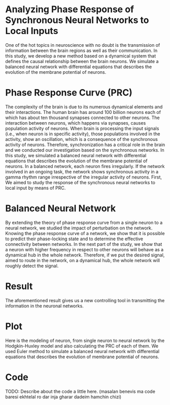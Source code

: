# Analyzing Phase Response of Synchronous Neural Networks to Local Inputs

One of the hot topics in neuroscience with no doubt is the transmission of information between the brain regions as well as their communication. In this study, we develop a new method based on a dynamical system that defines the causal relationship between the brain neurons. We simulate a balanced neural network with differential equations that describes the evolution of the membrane potential of neurons. 

# Phase Response Curve (PRC)
The complexity of the brain is due to its numerous dynamical elements and their interactions. The human brain has around 100 billion neurons each of which has about ten thousand synapses connected to other neurons. The interaction between neurons, which happens via synapses, causes population activity of neurons. When brain is processing the input signals (i.e., when neuron is in specific activity), those populations involved in the activity, show an oscillation, which is a consequence of the synchronous activity of neurons. Therefore, synchronization has a critical role in the brain and we conducted our investigation based on the synchronous networks. In this study, we simulated a balanced neural network with differential equations that describes the evolution of the membrane potential of neurons. In a balanced network, each neuron fires irregularly. If the network involved in an ongoing task, the network shows synchronous activity in a gamma rhythm range irrespective of the irregular activity of neurons. First, We aimed to study the response of the synchronous neural networks to local input by means of PRC. 


# Balanced Neural Network 
By extending the theory of phase response curve from a single neuron to a neural network, we studied the impact of perturbation on the network. Knowing the phase response curve of a network, we show that it is possible to predict their phase-locking state and to determine the effective connectivity between networks. In the next part of the study, we show that a neuron with higher frequency in respect to other neurons will behave as a dynamical hub in the whole network. Therefore, if we put the desired signal, aimed to route in the network, on a dynamical hub, the whole network will roughly detect the signal. 

# Result
The aforementioned result gives us a new controlling tool in transmitting the information in the neuronal networks.

# Plot
Here is the modeling of neuron, from single neuron to neural network by the Hodgkin-Huxley model and also calculating the PRC of each of them. We used Euler method to simulate a balanced neural network with differential equations that describes the evolution of membrane potential of neurons.

# Code
TODO: Describe about the code a little here. (masalan benevis ma code baresi ekhtelal ro dar inja gharar dadeim hamchin chizi)
